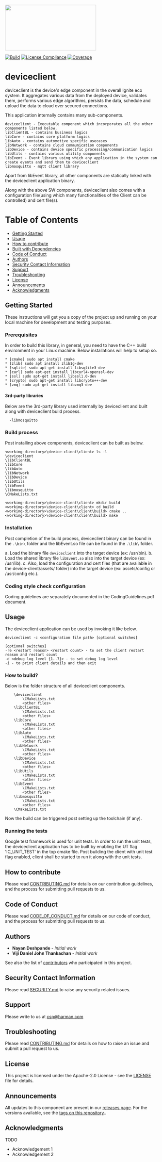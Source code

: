 [<img src="./images/logo.png" width="300" height="150"/>](logo.png)

[![Build](../../actions/workflows/c-cpp.yml/badge.svg)](../../actions/workflows/c-cpp.yml)
[![License Compliance](../../actions/workflows/license-compliance.yml/badge.svg)](../../actions/workflows/license-compliance.yml)
[![Coverage](../../actions/workflows/UnitTest.yml/badge.svg)](../../actions/workflows/UnitTest.yml)

# deviceclient
deviceclient is the device's edge component in the overall Ignite eco system. It aggregates various data from the deployed device, validates them, performs various edge algorithms, persists the data, schedule and upload the data to cloud over secured connections.

This application internally contains many sub-components.

```
deviceclient - Executable component which incorporates all the other components listed below.
libClientBL - contains business logics
libCore - contains core platform logics
libAuto - contains automotive specific usecases
libNetwork - contains cloud communication components
libDevice - contains device specific processing/communication logics
libUtils - contains various utility components
libEvent - Event library using which any application in the system can create events and send them to deviceclient
libmosquitto - mqtt client library
```
Apart from libEvent library, all other components are statically linked with the deviceclient application binary.

Along with the above SW components, deviceclient also comes with a configuration file(using which many functionalities of the Client can be controlled) and cert file(s).

# Table of Contents
* [Getting Started](#getting-started)
* [Usage](#usage)
* [How to contribute](#how-to-contribute)
* [Built with Dependencies](#built-with-dependencies)
* [Code of Conduct](#code-of-conduct)
* [Authors](#authors)
* [Security Contact Information](#security-contact-information)
* [Support](#support)
* [Troubleshooting](#troubleshooting)
* [License](#license)
* [Announcements](#announcements)
* [Acknowledgments](#acknowledgments)


## Getting Started
These instructions will get you a copy of the project up and running on your local machine for development and testing purposes. 


### Prerequisites
In order to build this library, in general, you need to have the C++ build environment in your Linux machine. Below installations will help to setup so.

```
* [cmake] sudo apt install cmake
* [zlib] sudo apt install zlib1g-dev
* [sqlite] sudo apt-get install libsqlite3-dev
* [curl] sudo apt-get install libcurl4-openssl-dev
* [ssl] sudo apt-get install libssl1.0-dev
* [crypto] sudo apt-get install libcrypto++-dev
* [zmq] sudo apt-get install libzmq3-dev
```

#### 3rd-party libraries
Below are the 3rd-party library used internally by deviceclient and built along with deviceclient build process.

```
  -libmosquitto
```

### Build process
Post installing above components, deviceclient can be built as below.
```
<working-directory>\device-client\client> ls -l
\deviceclient
\libClientBL
\libCore
\libAuto
\libNetwork
\libDevice
\libUtils
\libEvent
\libmosquitto
\CMakeLists.txt

<working-directory>\device-client\client> mkdir build
<working-directory>\device-client\client> cd build
<working-directory>\device-client\client\build> cmake ..
<working-directory>\device-client\client\build> make
```

### Installation
Post completion of the build process, deviceclient binary can be found in the ```.\bin\``` folder and the libEvent.so file can be found in the ```.\lib\``` folder.

a. Load the binary file `deviceclient` into the target device (ex: /usr/bin). 
b. Load the shared library file `libEvent.so` also into the target device (ex: /usr/lib). 
c. Also, load the configuration and cert files (that are available in the device-client/assets/ folder) into the target device (ex: assets/config or /usr/config etc.).


### Coding style check configuration
Coding guidelines are separately documented in the CodingGuidelines.pdf document.

## Usage
The deviceclient application can be used by invoking it like below.

```
deviceclient -c <configuration file path> [optional switches]

[optional switches]
-re <restart reason> <restart count> - to set the client restart reason and restart count
-d <debug log level {1..7}> - to set debug log level
-i - to print client details and then exit
```

### How to build?
Below is the folder structure of all deviceclient components.

```
	\deviceclient
		\CMakeLists.txt
		<other files>
	\libClientBL
		\CMakeLists.txt
		<other files>
	\libCore
		\CMakeLists.txt
		<other files>
	\libAuto
		\CMakeLists.txt
		<other files>
	\libNetwork
		\CMakeLists.txt
		<other files>
	\libDevice
		\CMakeLists.txt
		<other files>
	\libUtils
		\CMakeLists.txt
		<other files>
	\libEvent
		\CMakeLists.txt
		<other files>
	\libmosquitto
		\CMakeLists.txt
		<other files>
	\CMakeLists.txt
```

Now the build can be triggered post setting up the toolchain (if any).

### Running the tests

Google test framework is used for unit tests. In order to run the unit tests, the deviceclient application has to be built by enabling the UT flag 'IC_UNIT_TEST' in the top cmake file. Post building the client with unit test flag enabled, client shall be started to run it along with the unit tests.

## How to contribute
Please read [CONTRIBUTING.md](./CONTRIBUTING.md) for details on our contribution guidelines, and the process for submitting pull requests to us.

## Code of Conduct
Please read [CODE_OF_CONDUCT.md](./CODE_OF_CONDUCT.md) for details on our code of conduct, and the process for submitting pull requests to us.


## Authors
* **Nayan Deshpande** - *Initial work*
* **Viji Daniel John Thankachan** - *Initial work* 

See also the list of [contributors](https://github.com/eclipse-ecsp/device-client/graphs/contributors) who participated in this project.


## Security Contact Information
Please read [SECURITY.md](./SECURITY.md) to raise any security related issues.

## Support
Please write to us at [csp@harman.com](mailto:csp@harman.com)

## Troubleshooting
Please read [CONTRIBUTING.md](./CONTRIBUTING.md) for details on how to raise an issue and submit a pull request to us.

## License
This project is licensed under the Apache-2.0 License - see the [LICENSE](./LICENSE) file for details.


## Announcements
All updates to this component are present in our [releases page](https://github.com/eclipse-ecsp/device-client/releases).
For the versions available, see the [tags on this repository](https://github.com/eclipse-ecsp/device-client/tags)..

## Acknowledgments
TODO

* Acknowledgement 1
* Acknowledgement 2
